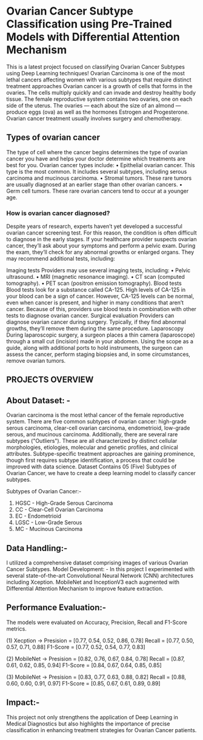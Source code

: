 # Ovarian Cancer Subtype Classification using Pre-Trained Models with Differential Attention Mechanism

This is a latest project focused on classifying Ovarian Cancer Subtypes using Deep Learning techniques! 
Ovarian Carcinoma is one of the most lethal cancers affecting women with various subtypes that require distinct treatment approaches
Ovarian cancer is a growth of cells that forms in the ovaries. The cells multiply quickly and can invade and destroy healthy body tissue.
The female reproductive system contains two ovaries, one on each side of the uterus. The ovaries — each about the size of an almond — produce eggs (ova) as well as the hormones Estrogen and Progesterone.
Ovarian cancer treatment usually involves surgery and chemotherapy.

## Types of ovarian cancer
The type of cell where the cancer begins determines the type of ovarian cancer you have and helps your doctor determine which treatments are best for you. Ovarian cancer types include:
•	Epithelial ovarian cancer. This type is the most common. It includes several subtypes, including serous carcinoma and mucinous carcinoma.
•	Stromal tumors. These rare tumors are usually diagnosed at an earlier stage than other ovarian cancers.
•	Germ cell tumors. These rare ovarian cancers tend to occur at a younger age.

### How is ovarian cancer diagnosed?
Despite years of research, experts haven’t yet developed a successful ovarian cancer screening test. For this reason, the condition is often difficult to diagnose in the early stages.
If your healthcare provider suspects ovarian cancer, they’ll ask about your symptoms and perform a pelvic exam. During the exam, they’ll check for any abnormal growths or enlarged organs.
They may recommend additional tests, including:

Imaging tests
Providers may use several imaging tests, including:
•	Pelvic ultrasound.
•	MRI (magnetic resonance imaging).
•	CT scan (computed tomography).
•	PET scan (positron emission tomography).
Blood tests
Blood tests look for a substance called CA-125. High levels of CA-125 in your blood can be a sign of cancer. However, CA-125 levels can be normal, even when cancer is present, and higher in many conditions that aren’t cancer. Because of this, providers use blood tests in combination with other tests to diagnose ovarian cancer.
Surgical evaluation
Providers can diagnose ovarian cancer during surgery. Typically, if they find abnormal growths, they’ll remove them during the same procedure.
Laparoscopy
During laparoscopic surgery, a surgeon places a thin camera (laparoscope) through a small cut (incision) made in your abdomen. Using the scope as a guide, along with additional ports to hold instruments, the surgeon can assess the cancer, perform staging biopsies and, in some circumstances, remove ovarian tumors.

##                                                                  PROJECTS OVERVIEW

## About Dataset: -
Ovarian carcinoma is the most lethal cancer of the female reproductive system. There are five common subtypes of ovarian cancer: high-grade serous carcinoma, clear-cell ovarian carcinoma, endometrioid, low-grade serous, and mucinous carcinoma. Additionally, there are several rare subtypes ("Outliers"). These are all characterized by distinct cellular morphologies, etiologies, molecular and genetic profiles, and clinical attributes. Subtype-specific treatment approaches are gaining prominence, though first requires subtype identification, a process that could be improved with data science.
Dataset Contains 05 (Five) Subtypes of Ovarian Cancer, we have to create a deep learning model to classify cancer subtypes.

Subtypes of Ovarian Cancer:-
1) HGSC - High-Grade Serous Carcinoma
2) CC - Clear-Cell Ovarian Carcinoma
3) EC - Endometrioid
4) LGSC - Low-Grade Serous
5) MC - Mucinous Carcinoma
   
## Data Handling:- 
I utilized a comprehensive dataset comprising images of various Ovarian Cancer Subtypes.
Model Development: -
In this project I experimented with several state-of-the-art Convolutional Neural Network (CNN) architectures including Xception. MobileNet and InceptionV3 each augmented with Differential Attention Mechanism to improve feature extraction.

## Performance Evaluation:-

The models were evaluated on Accuracy, Precision, Recall and F1-Score metrics.

(1) Xecption ->
      Presision = [0.77, 0.54, 0.52, 0.86, 0.78]
      Recall = [0.77, 0.50, 0.57, 0.71, 0.88]
      F1-Score = [0.77, 0.52, 0.54, 0.77, 0.83]
      
(2) MobileNet ->
      Presision = [0.82, 0.76, 0.67, 0.84, 0.78]
      Recall = [0.87, 0.61, 0.62, 0.85, 0.94]
      F1-Score = [0.84, 0.67, 0.64, 0.85, 0.85]
      
(3) MobileNet ->
      Presision = [0.83, 0.77, 0.63, 0.88, 0.82]
      Recall = [0.88, 0.60, 0.60, 0.91, 0.97]
      F1-Score = [0.85, 0.67, 0.61, 0.89, 0.89]
      
      
## Impact:-
This project not only strengthens the application of Deep Learning in Medical Diagnostics but also highlights the importance of precise classification in enhancing treatment strategies for Ovarian Cancer patients.
